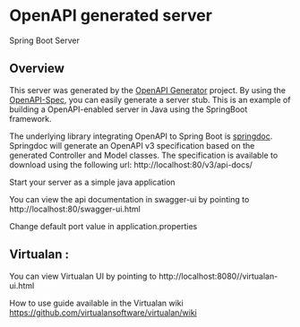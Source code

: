 # OpenAPI generated server

Spring Boot Server

## Overview
This server was generated by the [OpenAPI Generator](https://openapi-generator.tech) project.
By using the [OpenAPI-Spec](https://openapis.org), you can easily generate a server stub.
This is an example of building a OpenAPI-enabled server in Java using the SpringBoot framework.

The underlying library integrating OpenAPI to Spring Boot is [springdoc](https://springdoc.org).
Springdoc will generate an OpenAPI v3 specification based on the generated Controller and Model classes.
The specification is available to download using the following url:
http://localhost:80/v3/api-docs/

Start your server as a simple java application

You can view the api documentation in swagger-ui by pointing to
http://localhost:80/swagger-ui.html

Change default port value in application.properties

## Virtualan :

You can view Virtualan UI by pointing to
http://localhost:8080//virtualan-ui.html

How to use guide available in the Virtualan wiki
https://github.com/virtualansoftware/virtualan/wiki
